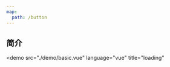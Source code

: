 ```yaml
---
map:
  path: /button
---
```


## 简介

<demo src="./demo/basic.vue"
  language="vue"
  title="loading"
  >
</demo>
